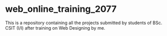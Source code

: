 # web_online_training_2077
This is a repository containing all the projects submitted by students of BSc. CSIT (I/I) after training on Web Designing by me.

